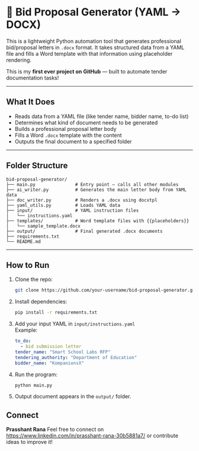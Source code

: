 # 🧾 Bid Proposal Generator (YAML → DOCX)

This is a lightweight Python automation tool that generates professional bid/proposal letters in `.docx` format. It takes structured data from a YAML file and fills a Word template with that information using placeholder rendering.

This is my **first ever project on GitHub** — built to automate tender documentation tasks!

---

## What It Does

- Reads data from a YAML file (like tender name, bidder name, to-do list)
- Determines what kind of document needs to be generated
- Builds a professional proposal letter body
- Fills a Word `.docx` template with the content
- Outputs the final document to a specified folder

---

## Folder Structure

```
bid-proposal-generator/
├── main.py               # Entry point – calls all other modules
├── ai_writer.py          # Generates the main letter body from YAML data
├── doc_writer.py         # Renders a .docx using docxtpl
├── yaml_utils.py         # Loads YAML data
├── input/                # YAML instruction files
│   └── instructions.yaml
├── templates/            # Word template files with {{placeholders}}
│   └── sample_template.docx
├── output/               # Final generated .docx documents
├── requirements.txt
└── README.md
```

---

## How to Run

1. Clone the repo:
   ```bash
   git clone https://github.com/your-username/bid-proposal-generator.git cd bid-proposal-generator
   ```

2. Install dependencies:
   ```bash
   pip install -r requirements.txt
   ```

3. Add your input YAML in `input/instructions.yaml`  
   Example:
   ```yaml
   to_do:
     - bid submission letter
   tender_name: "Smart School Labs RFP"
   tendering_authority: "Department of Education"
   bidder_name: "KompanionsX"
   ```

4. Run the program:
   ```bash
   python main.py
   ```

5. Output document appears in the `output/` folder.


## Connect
**Prasshant Rana** 
Feel free to connect on https://www.linkedin.com/in/prasshant-rana-30b5881a7/ or contribute ideas to improve it!
 

